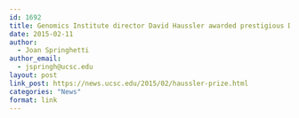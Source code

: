 ```yaml
---
id: 1692
title: Genomics Institute director David Haussler awarded prestigious Dan David Prize
date: 2015-02-11
author:
  - Joan Springhetti
author_email:
  - jspringh@ucsc.edu
layout: post
link_post: https://news.ucsc.edu/2015/02/haussler-prize.html
categories: "News"
format: link
---
```

